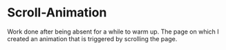# Scroll-Animation
Work done after being absent for a while to warm up. The page on which I created an animation that is triggered by scrolling the page.
